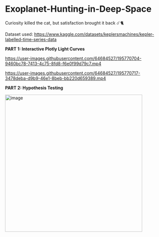 # Exoplanet-Hunting-in-Deep-Space

Curiosity killed the cat, but satisfaction brought it back ☄️🐈

Dataset used: https://www.kaggle.com/datasets/keplersmachines/kepler-labelled-time-series-data

__PART 1: Interactive Plotly Light Curves__

https://user-images.githubusercontent.com/64684527/195770704-9460bc78-7413-4c75-8fd8-f6e0f99d79c7.mp4

https://user-images.githubusercontent.com/64684527/195770717-3478deba-d9b9-46e1-8beb-bb220d659389.mp4

__PART 2: Hypothesis Testing__

<img width="448" alt="image" src="https://user-images.githubusercontent.com/64684527/195773543-5a8c0aaa-6b37-45e8-aac6-0c5a5f091810.png">

